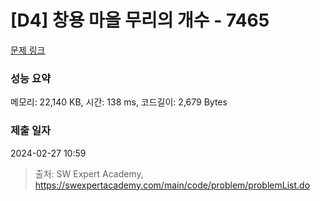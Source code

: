 # [D4] 창용 마을 무리의 개수 - 7465 

[문제 링크](https://swexpertacademy.com/main/code/problem/problemDetail.do?contestProbId=AWngfZVa9XwDFAQU) 

### 성능 요약

메모리: 22,140 KB, 시간: 138 ms, 코드길이: 2,679 Bytes

### 제출 일자

2024-02-27 10:59



> 출처: SW Expert Academy, https://swexpertacademy.com/main/code/problem/problemList.do